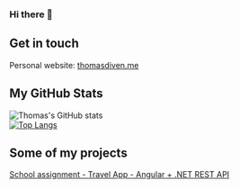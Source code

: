 ### Hi there 👋

<!--
**thomasdirven/thomasdirven** is a ✨ _special_ ✨ repository because its `README.md` (this file) appears on your GitHub profile.

Here are some ideas to get you started:

- 🔭 I’m currently working on ...
- 🌱 I’m currently learning ...
- 👯 I’m looking to collaborate on ...
- 🤔 I’m looking for help with ...
- 💬 Ask me about ...
- 📫 How to reach me: ...
- 😄 Pronouns: ...
- ⚡ Fun fact: ...
-->

## Get in touch

Personal website: <a href = "https://thomasdirven.me/">thomasdiven.me</a>
  
## My GitHub Stats
![Thomas's GitHub stats](https://github-readme-stats.vercel.app/api?username=thomasdirven&show_icons=true&theme=dark)
<br>
[![Top Langs](https://github-readme-stats.vercel.app/api/top-langs/?username=thomasdirven&layout=compact)](https://github.com/anuraghazra/github-readme-stats)
<br>

## Some of my projects

<a href = "https://github.com/thomasdirven/anti-social-social-traveling">School assignment - Travel App - Angular + .NET REST API</a>

